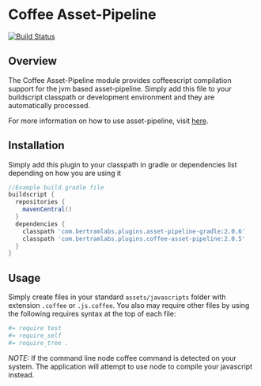 Coffee Asset-Pipeline
===========================
[![Build Status](https://travis-ci.org/bertramdev/coffee-asset-pipeline.svg?branch=master)](https://travis-ci.org/bertramdev/coffee-asset-pipeline)

Overview
--------
The Coffee Asset-Pipeline module provides coffeescript compilation support for the jvm based asset-pipeline. Simply add this file to your buildscript classpath or development environment and they are automatically processed.

For more information on how to use asset-pipeline, visit [here](http://www.github.com/bertramdev/asset-pipeline).

Installation
------------

Simply add this plugin to your classpath in gradle or dependencies list depending on how you are using it

```gradle
//Example build.gradle file
buildscript {
  repositories {
    mavenCentral()
  }
  dependencies {
    classpath 'com.bertramlabs.plugins.asset-pipeline-gradle:2.0.6'
    classpath 'com.bertramlabs.plugins.coffee-asset-pipeline:2.0.5'
  }
}
```

Usage
-----

Simply create files in your standard `assets/javascripts` folder with extension `.coffee` or `.js.coffee`. You also may require other files by using the following requires syntax at the top of each file:

```coffee
#= require test
#= require_self
#= require_tree .
```

*NOTE:* If the command line node coffee command is detected on your system. The application will attempt to use node to compile your javascript instead.
